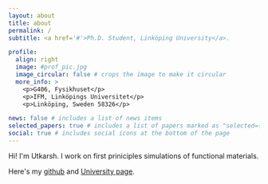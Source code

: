 ```yaml
---
layout: about
title: about
permalink: /
subtitle: <a href='#'>Ph.D. Student, Linköping University</a>.

profile:
  align: right
  image: #prof_pic.jpg
  image_circular: false # crops the image to make it circular
  more_info: >
    <p>G406, Fysikhuset</p>
    <p>IFM, Linköpings Universitet</p>
    <p>Linköping, Sweden 58326</p>

news: false # includes a list of news items
selected_papers: true # includes a list of papers marked as "selected={true}"
social: true # includes social icons at the bottom of the page
---
```


Hi! I'm Utkarsh. I work on first priniciples simulations of functional materials.

Here's my [github](https://github.com/utksi) and [University page](https://liu.se/en/employee/utksi60).
